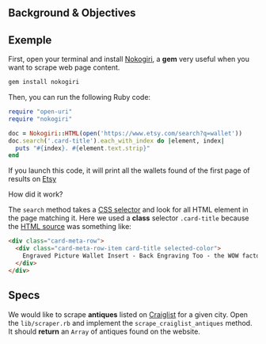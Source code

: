 ## Background & Objectives

## Exemple

First, open your terminal and install [Nokogiri](http://www.nokogiri.org/),
a **gem** very useful when you want to scrape web page content.

```bash
gem install nokogiri
```

Then, you can run the following Ruby code:

```ruby
require "open-uri"
require "nokogiri"

doc = Nokogiri::HTML(open('https://www.etsy.com/search?q=wallet'))
doc.search('.card-title').each_with_index do |element, index|
  puts "#{index}. #{element.text.strip}"
end
```

If you launch this code, it will print all the wallets found of
the first page of results on [Etsy](https://www.etsy.com/search?q=wallet)

How did it work?

The `search` method takes a [CSS selector](https://developer.mozilla.org/en-US/docs/Web/Guide/CSS/Getting_started/Selectors) and look for all HTML
element in the page matching it. Here we used a **class** selector `.card-title`
because the [HTML source](https://support.mozilla.org/en-US/questions/873324)
was something like:

```html
<div class="card-meta-row">
  <div class="card-meta-row-item card-title selected-color">
    Engraved Picture Wallet Insert - Back Engraving Too - the WOW factor - Him or Her - Laser Engraved - Handwritten Wallet Insert GIFT
  </div>
</div>
```

## Specs

We would like to scrape **antiques** listed on [Craiglist](http://www.craiglist.com)
for a given city. Open the `lib/scraper.rb` and implement the `scrape_craiglist_antiques` method. It should **return** an `Array` of antiques found on the website.
